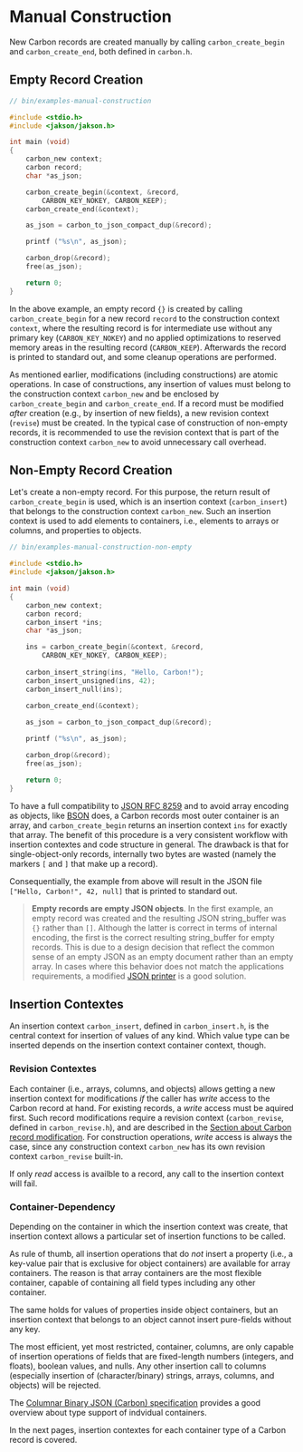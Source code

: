 # Manual Construction

New Carbon records are created manually by calling `carbon_create_begin` and `carbon_create_end`, both defined in `carbon.h`.

## Empty Record Creation

```c
// bin/examples-manual-construction

#include <stdio.h>
#include <jakson/jakson.h>

int main (void)
{
    carbon_new context;
    carbon record;
    char *as_json;

    carbon_create_begin(&context, &record, 
    	CARBON_KEY_NOKEY, CARBON_KEEP);
    carbon_create_end(&context);

    as_json = carbon_to_json_compact_dup(&record);

    printf ("%s\n", as_json);

    carbon_drop(&record);
    free(as_json);

    return 0;
}
```

In the above example, an empty record `{}` is created by calling `carbon_create_begin` for a new record `record` to the construction context `context`, where the resulting record is for intermediate use without any primary key (`CARBON_KEY_NOKEY`) and no applied optimizations to reserved memory areas in the resulting record (`CARBON_KEEP`). Afterwards the record is printed to standard out, and some cleanup operations are performed.

As mentioned earlier, modifications (including constructions) are atomic operations. In case of constructions, any insertion of values must belong to the construction context `carbon_new` and be enclosed by `carbon_create_begin` and `carbon_create_end`. If a record must be modified *after* creation (e.g., by insertion of new fields), a new revision context (`revise`) must be created. In the typical case of construction of non-empty records, it is recommended to use the revision context that is part of the construction context `carbon_new` to avoid unnecessary call overhead. 

## Non-Empty Record Creation

Let's create a non-empty record. For this purpose, the return result of `carbon_create_begin` is used, which is an insertion context (`carbon_insert`) that belongs to the construction context `carbon_new`. Such an insertion context is used to add elements to containers, i.e., elements to arrays or columns, and properties to objects.

```c
// bin/examples-manual-construction-non-empty

#include <stdio.h>
#include <jakson/jakson.h>

int main (void)
{
    carbon_new context;
    carbon record;
    carbon_insert *ins;
    char *as_json;

    ins = carbon_create_begin(&context, &record, 
    	CARBON_KEY_NOKEY, CARBON_KEEP);
    
    carbon_insert_string(ins, "Hello, Carbon!");
    carbon_insert_unsigned(ins, 42);
    carbon_insert_null(ins);
    
    carbon_create_end(&context);

    as_json = carbon_to_json_compact_dup(&record);

    printf ("%s\n", as_json);

    carbon_drop(&record);
    free(as_json);

    return 0;
}
```

To have a full compatibility to [JSON RFC 8259](https://tools.ietf.org/html/rfc8259) and to avoid array encoding as objects, like [BSON](www.bsonspec.org) does, a Carbon records most outer container is an array, and `carbon_create_begin` returns an insertion context `ins` for exactly that array. The benefit of this procedure is a very consistent workflow with insertion contextes and code structure in general. The drawback is that for single-object-only records, internally two bytes are wasted (namely the markers `[` and `]` that make up a record).

Consequentially, the example from above will result in the JSON file `["Hello, Carbon!", 42, null]` that is printed to standard out.

> **Empty records are empty JSON objects**. In the first example, an empty record was created and the resulting JSON string_buffer was `{}` rather than `[]`. Although the latter is correct in terms of internal encoding, the first is the correct resulting string_buffer for empty records. This is due to a design decision that reflect the common sense of an empty JSON as an empty document rather than an empty array. In cases where this behavior does not match the applications requirements, a modified [JSON printer](../conversion-to-json.md) is a good solution.

## Insertion Contextes

An insertion context `carbon_insert`, defined in `carbon_insert.h`, is the central context for insertion of values of any kind. Which value type can be inserted depends on the insertion context container context, though. 

### Revision Contextes

Each container (i.e., arrays, columns, and objects) allows getting a new insertion context for modifications *if* the caller has *write* access to the Carbon record at hand. For existing records, a *write* access must be aquired first. Such record modifications require a revision context (`carbon_revise`, defined in `carbon_revise.h`), and are described in the [Section about Carbon record modification](../modify-contents.md). For construction operations, *write* access is always the case, since any construction context `carbon_new` has its own revision context `carbon_revise` built-in. 

If only *read* access is availble to a record, any call to the insertion context will fail.

### Container-Dependency

Depending on the container in which the insertion context was create, that insertion context allows a particular set of insertion functions to be called. 

As rule of thumb, all insertion operations that do *not* insert a property (i.e., a key-value pair that is exclusive for object containers) are available for array containers. The reason is that array containers are the most flexible container, capable of containing all field types including any other container. 

The same holds for values of properties inside object containers, but an insertion context that belongs to an object cannot insert pure-fields without any key. 

The most efficient, yet most restricted, container, columns, are only capable of insertion operations of fields that are fixed-length numbers (integers, and floats), boolean values, and nulls. Any other insertion call to columns (especially insertion of (character/binary) strings, arrays, columns, and objects) will be rejected.

The [Columnar Binary JSON (Carbon) specification](http://www.carbonspec.org) provides a good overview about type support of indvidual containers.

In the next pages, insertion contextes for each container type of a Carbon record is covered.





